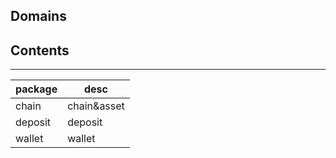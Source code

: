 ## Domains

## Contents

---

| package | desc        |
|---------|-------------|
| chain   | chain&asset |
| deposit | deposit     |
| wallet  | wallet      |
